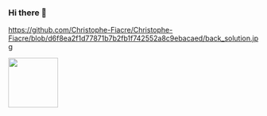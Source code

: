 ### Hi there 👋

https://github.com/Christophe-Fiacre/Christophe-Fiacre/blob/d6f8ea2f1d77871b7b2fb1f742552a8c9ebacaed/back_solution.jpg

<a href="back_solution.jpg" target="blank"><img align="center" src="URL_TO_YOUR_IMAGE" height="100" /></a>

<!--
**Christophe-Fiacre/Christophe-Fiacre** is a ✨ _special_ ✨ repository because its `README.md` (this file) appears on your GitHub profile.

Here are some ideas to get you started:

- 🔭 I’m currently working on ...
- 🌱 I’m currently learning ...
- 👯 I’m looking to collaborate on ...
- 🤔 I’m looking for help with ...
- 💬 Ask me about ...
- 📫 How to reach me: ...
- 😄 Pronouns: ...
- ⚡ Fun fact: ...
-->
